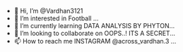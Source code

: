 - 👋 Hi, I’m @Vardhan3121
- 👀 I’m interested in Football ...
- 🌱 I’m currently learning DATA ANALYSIS BY PHYTON...
- 💞️ I’m looking to collaborate on OOPS..! ITS A SECRET...
- 📫 How to reach me  INSTAGRAM @across_vardhan.3 ...

<!---
Vardhan3121/Vardhan3121 is a ✨ special ✨ repository because its `README.md` (this file) appears on your GitHub profile.
You can click the Preview link to take a look at your changes.
--->
